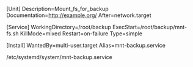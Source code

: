 [Unit]
Description=Mount_fs_for_backup
Documentation=http://example.org/
After=network.target

[Service]
WorkingDirectory=/root/backup
ExecStart=/root/backup/mnt-fs.sh
KillMode=mixed
Restart=on-failure
Type=simple

[Install]
WantedBy=multi-user.target
Alias=mnt-backup.service


/etc/systemd/system/mnt-backup.service
